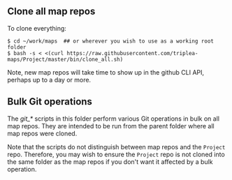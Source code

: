 ## Clone all map repos

To clone everything:

```
$ cd ~/work/maps  ## or wherever you wish to use as a working root folder
$ bash -s < <(curl https://raw.githubusercontent.com/triplea-maps/Project/master/bin/clone_all.sh)
```

Note, new map repos will take time to show up in the github CLI API, perhaps up to a day or more. 

## Bulk Git operations

The _git\_*_ scripts in this folder perform various Git operations in bulk on all map repos.  They are intended to be run from the parent folder where all map repos were cloned.

Note that the scripts do not distinguish between map repos and the `Project` repo.  Therefore, you may wish to ensure the `Project` repo is not cloned into the same folder as the map repos if you don't want it affected by a bulk operation.
